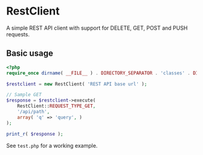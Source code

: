 RestClient
=============

A simple REST API client with support for DELETE, GET, POST and PUSH requests.

Basic usage
-------------

```php
<?php
require_once dirname( __FILE__ ) . DIRECTORY_SEPARATOR . 'classes' . DIRECTORY_SEPARATOR . 'RestClient.php';

$restclient = new RestClient( 'REST API base url' );

// Sample GET
$response = $restclient->execute(
    RestClient::REQUEST_TYPE_GET,
    '/api/path',
    array( 'q' => 'query', )
);

print_r( $response );
```

See `test.php` for a working example.
